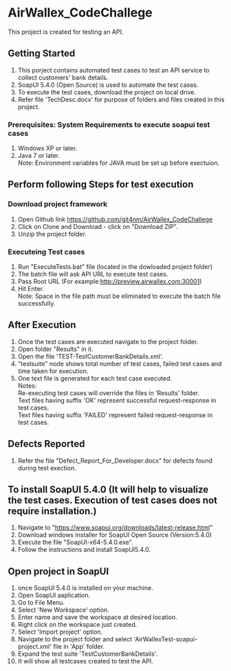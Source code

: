 # AirWallex_CodeChallege
This project is created for testing an API.

## Getting Started
  1. This porject contains automated test cases to test an API service to collect customers' bank details.
  2. SoapUI 5.4.0 (Open Source) is used to automate the test cases.
  3. To execute the test cases, download the project on local drive.
  4. Refer file 'TechDesc.docx' for purpose of folders and files created in this project.
  
### Prerequisites: System Requirements to execute soapui test cases
  1. Windows XP or later. 
  2. Java 7 or later. <br>
  Note: Environment variables for JAVA must be set up before exectuion.

## Perform following Steps for test execution
  ### Download project framework
   1. Open Github link https://github.com/git4nm/AirWallex_CodeChallege
   2. Click on Clone and Download - click on "Download ZIP".
   3. Unzip the project folder.
   
  ### Executeing Test cases
  1. Run "ExecuteTests.bat" file (located in the dowloaded project folder)
  2. The batch file will ask API URL to execute test cases.
  3. Pass Root URL (For example:http://preview.airwallex.com:30001)
  4. Hit Enter. <br>
    Note: Space in the file path must be eliminated to execute the batch file successfully.

## After Execution
   1. Once the test cases are executed navigate to the project folder.
   2. Open folder "Results" in it.
   3. Open the file 'TEST-TestCustomerBankDetails.xml'.
   4. "testsuite" node shows total number of test cases, failed test cases and time taken for execution.
   5. One text file is generated for each test case executed.<br>
   Notes: <br>
    Re-executing test cases will override the files in 'Results' folder. <br>
    Text files having suffix 'OK' represent successful request-response in test cases. <br>
    Text files having suffix 'FAILED' represent failed request-response in test cases.

## Defects Reported
  1. Refer the file "Defect_Report_For_Developer.docx" for defects found during test exection.

## To install SoapUI 5.4.0 (It will help to visualize the test cases. Execution of test cases does not require installation.) 
  1. Navigate to "https://www.soapui.org/downloads/latest-release.html"
  2. Download windows installer for SoapUI Open Source (Version:5.4.0)
  3. Execute the file "SoapUI-x64-5.4.0.exe".
  4. Follow the instructions and install SoapUI5.4.0.
  
## Open project in SoapUI
  1. once SoapUI 5.4.0 is installed on your machine.
  2. Open SoapUI aaplication.
  3. Go to File Menu.
  4. Select 'New Workspace' option.
  5. Enter name and save the workspace at desired location.
  6. Right click on the workspace just created.
  7. Select 'Import project' option.
  8. Navigate to the project folder and select 'AirWallexTest-soapui-project.xml' file in 'App' folder.
  9. Expand the test suite 'TestCustomerBankDetails'.
  10. It will show all testcases created to test the API.
  
  
    
  
  
